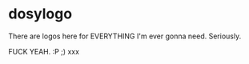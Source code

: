 # dosylogo

There are logos here for EVERYTHING I'm ever gonna need. Seriously. 

FUCK YEAH. :P ;) xxx
